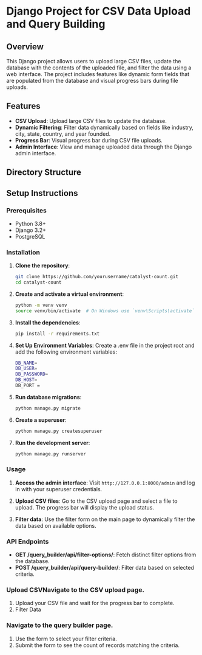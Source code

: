 # Django Project for CSV Data Upload and Query Building

## Overview

This Django project allows users to upload large CSV files, update the database with the contents of the uploaded file, and filter the data using a web interface. The project includes features like dynamic form fields that are populated from the database and visual progress bars during file uploads.

## Features

- **CSV Upload**: Upload large CSV files to update the database.
- **Dynamic Filtering**: Filter data dynamically based on fields like industry, city, state, country, and year founded.
- **Progress Bar**: Visual progress bar during CSV file uploads.
- **Admin Interface**: View and manage uploaded data through the Django admin interface.

## Directory Structure


## Setup Instructions

### Prerequisites

- Python 3.8+
- Django 3.2+
- PostgreSQL

### Installation

1. **Clone the repository**:
    ```sh
    git clone https://github.com/yourusername/catalyst-count.git
    cd catalyst-count
    ```

2. **Create and activate a virtual environment**:
    ```sh
    python -m venv venv
    source venv/bin/activate  # On Windows use `venv\Scripts\activate`
    ```

3. **Install the dependencies**:
    ```sh
    pip install -r requirements.txt
    ```

4. **Set Up Environment Variables**:
   Create a .env file in the project root and add the following environment variables:
    ```sh
    DB_NAME=
    DB_USER=
    DB_PASSWORD=
    DB_HOST=
    DB_PORT =

    ```

6. **Run database migrations**:
    ```sh
    python manage.py migrate
    ```

7. **Create a superuser**:
    ```sh
    python manage.py createsuperuser
    ```

8. **Run the development server**:
    ```sh
    python manage.py runserver
    ```

### Usage

1. **Access the admin interface**:
    Visit `http://127.0.0.1:8000/admin` and log in with your superuser credentials.

2. **Upload CSV files**:
    Go to the CSV upload page and select a file to upload. The progress bar will display the upload status.

3. **Filter data**:
    Use the filter form on the main page to dynamically filter the data based on available options.

### API Endpoints

- **GET /query_builder/api/filter-options/**: Fetch distinct filter options from the database.
- **POST /query_builder/api/query-builder/**: Filter data based on selected criteria.

### Upload CSVNavigate to the CSV upload page.
1. Upload your CSV file and wait for the progress bar to complete.
2. Filter Data
   
### Navigate to the query builder page.
1. Use the form to select your filter criteria.
2. Submit the form to see the count of records matching the criteria.


